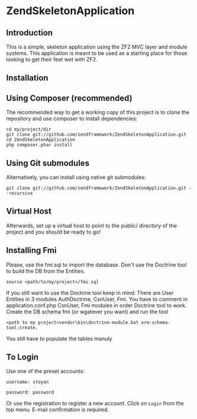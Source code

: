 ZendSkeletonApplication
=======================

Introduction
------------
This is a simple, skeleton application using the ZF2 MVC layer and module
systems. This application is meant to be used as a starting place for those
looking to get their feet wet with ZF2.


Installation
------------

Using Composer (recommended)
----------------------------
The recommended way to get a working copy of this project is to clone the repository
and use composer to install dependencies:

    cd my/project/dir
    git clone git://github.com/zendframework/ZendSkeletonApplication.git
    cd ZendSkeletonApplication
    php composer.phar install

Using Git submodules
--------------------
Alternatively, you can install using native git submodules:

    git clone git://github.com/zendframework/ZendSkeletonApplication.git --recursive

Virtual Host
------------
Afterwards, set up a virtual host to point to the public/ directory of the
project and you should be ready to go!

Installing Fmi
--------------
Please, use the fmi.sql to import the database. Don't use the Doctrine tool to 
build the DB from the Entities. 

    source <path/to/my/project>/fmi.sql

If you still want to use the Doctrine tool keep in mind:
There are User Entities in 3 modules AuthDoctrine, CsnUser, Fmi.
You have to comment in application.conf.php CsnUser, Fmi modules in order Doctrine tool to work.
Create the DB schema fmi (or wgatever you want) 
and run the tool 

    <path to my project>vendor\bin\doctrine-module.bat orm:schema-tool:create. 

You still have to populate the tables manuly

To Login
-------- 
Use one of the preset accounts:

    username: stoyan

    password: password

Or use the registration to register a new account. Click on ``Login`` from the top menu. 
E-mail confirmation is required.